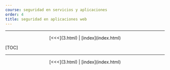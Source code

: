 ```yaml
---
course: seguridad en servicios y aplicaciones
order: 4
title: seguridad en aplicaciones web
---
```


--------

<center>[<<<](3.html) | [index](index.html)</center>

[TOC]

--------

<center>[<<<](3.html) | [index](index.html)</center>

